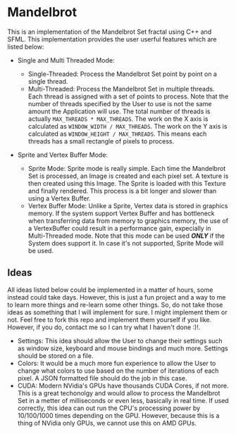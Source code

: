 # Mandelbrot

This is an implementation of the Mandelbrot Set fractal using C++ and SFML.
This implementation provides the user userful features which are listed below:

 - Single and Multi Threaded Mode:

    - Single-Threaded: Process the Mandelbrot Set point by point on a single thread.
    - Multi-Threaded: Process the Mandelbrot Set in multiple threads. Each thread is assigned with a set of points to process. Note that the number of threads specified by the User to use is not the same amount the Application will use. The total number of threads is actually `MAX_THREADS * MAX_THREADS`. The work on the X axis is calculated as `WINDOW_WIDTH / MAX_THREADS`. The work on the Y axis is calculated as `WINDOW_HEIGHT / MAX_THREADS`. This means each threads has a small rectangle of pixels to process.

 - Sprite and Vertex Buffer Mode:

    - Sprite Mode: Sprite mode is really simple. Each time the Mandelbrot Set is processed, an Image is created and each pixel set. A texture is then created using this Image. The Sprite is loaded with this Texture and finally rendered. This process is a bit longer and slower than using a Vertex Buffer.
    - Vertex Buffer Mode: Unlike a Sprite, Vertex data is stored in graphics memory. If the system support Vertex Buffer and has bottleneck when transferring data from memory to graphics memory, the use of a VertexBuffer could result in a performance gain, expecially in Multi-Threaded mode. Note that this mode can be used ___ONLY___ if the System does support it. In case it's not supported, Sprite Mode will be used.


## Ideas

All ideas listed below could be implemented in a matter of hours, some instead could take days. However, this is just a fun project and a way to me to learn more things and re-learn some other things. So, do not take those ideas as something that I will implement for sure. I might implement them or not. Feel free to fork this repo and implement them yourself if you like. However, if you do, contact me so I can try what I haven't done :)!.

 - Settings: This idea should allow the User to change their settings such as window size, keyboard and mouse bindings and much more. Settings should be stored on a file.
 - Colors: It would be a much more fun experience to allow the User to change what colors to use based on the number of iterations of each pixel. A JSON formatted file should do the job in this case.
 - CUDA: Modern NVidia's GPUs have thousands CUDA Cores, if not more. This is a great techonolgy and would allow to process the Mandelbrot Set in a metter of milliseconds or even less, basically in real time. If used correctly, this idea can out run the CPU's processing power by 10/100/1000 times depending on the GPU. However, because this is a thing of NVidia only GPUs, we cannot use this on AMD GPUs.